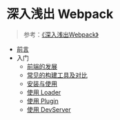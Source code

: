 # 深入浅出 Webpack

>参考：[《深入浅出Webpack》](https://github.com/gwuhaolin/dive-into-webpack)

* [前言](./0.前言.md)
* 入门
  * [前端的发展](./1.1.前端的发展.md)
  * [常见的构建工具及对比](./1.2.常见的构建工具及对比.md)
  * [安装与使用](./1.3.安装与使用.md)
  * [使用 Loader](./1.4.使用Loader.md)
  * [使用 Plugin](./1.5.使用Plugin.md)
  * [使用 DevServer](./1.6.使用DevServer.md)